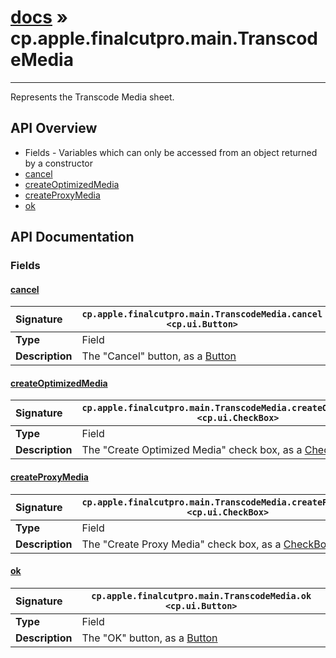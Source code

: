 # [docs](index.md) » cp.apple.finalcutpro.main.TranscodeMedia
---

Represents the Transcode Media sheet.

## API Overview
* Fields - Variables which can only be accessed from an object returned by a constructor
 * [cancel](#cancel)
 * [createOptimizedMedia](#createoptimizedmedia)
 * [createProxyMedia](#createproxymedia)
 * [ok](#ok)

## API Documentation

### Fields

#### [cancel](#cancel)
| <span style="float: left;">**Signature**</span> | <span style="float: left;">`cp.apple.finalcutpro.main.TranscodeMedia.cancel <cp.ui.Button>` </span>                                                          |
| -----------------------------------------------------|---------------------------------------------------------------------------------------------------------|
| **Type**                                             | Field |
| **Description**                                      | The "Cancel" button, as a [Button](cp.ui.Button.md) |

#### [createOptimizedMedia](#createoptimizedmedia)
| <span style="float: left;">**Signature**</span> | <span style="float: left;">`cp.apple.finalcutpro.main.TranscodeMedia.createOptimizedMedia <cp.ui.CheckBox>` </span>                                                          |
| -----------------------------------------------------|---------------------------------------------------------------------------------------------------------|
| **Type**                                             | Field |
| **Description**                                      | The "Create Optimized Media" check box, as a [CheckBox](cp.ui.CheckBox.md) |

#### [createProxyMedia](#createproxymedia)
| <span style="float: left;">**Signature**</span> | <span style="float: left;">`cp.apple.finalcutpro.main.TranscodeMedia.createProxyMedia <cp.ui.CheckBox>` </span>                                                          |
| -----------------------------------------------------|---------------------------------------------------------------------------------------------------------|
| **Type**                                             | Field |
| **Description**                                      | The "Create Proxy Media" check box, as a [CheckBox](cp.ui.CheckBox.md) |

#### [ok](#ok)
| <span style="float: left;">**Signature**</span> | <span style="float: left;">`cp.apple.finalcutpro.main.TranscodeMedia.ok <cp.ui.Button>` </span>                                                          |
| -----------------------------------------------------|---------------------------------------------------------------------------------------------------------|
| **Type**                                             | Field |
| **Description**                                      | The "OK" button, as a [Button](cp.ui.Button.md) |

